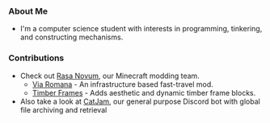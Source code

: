 ### About Me
- I'm a computer science student with interests in programming, tinkering, and constructing mechanisms.

### Contributions

- Check out [Rasa Novum](https://github.com/RasaNovum), our Minecraft modding team.
  - [Via Romana](https://github.com/RasaNovum/Via_Romana) - An infrastructure based fast-travel mod.
  - [Timber Frames](https://github.com/RasaNovum/Timber_Frames) - Adds aesthetic and dynamic timber frame blocks.
- Also take a look at [CatJam](https://github.com/xameryn/CatJam), our general purpose Discord bot with global file archiving and retrieval
